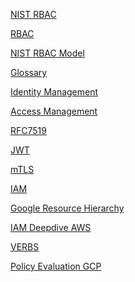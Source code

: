 
[Frameworks]: https://alertstack.io/frameworks

[Observability Frameworks]: https://alertstack.io/frameworks

[SLO]: https://sre.google/sre-book/service-level-objectives/

[SLI]: https://www.sumologic.com/glossary/sli-service-level-indicator/

[SLA]: https://sre.google/sre-book/service-level-objectives/

[MTTR]: https://www.blameless.com/blog/mttr

[MTBF]: https://www.blameless.com/blog/mttr

[MTTA]: https://www.blameless.com/blog/mttr

[MTTR]: https://www.blameless.com/blog/mttr

[RED]: https://www.splunk.com/en_us/blog/learn/red-monitoring.html

[DURESS]: https://sre.google/sre-book/service-level-objectives/

[DUNE]: https://sre.google/sre-book/service-level-objectives/

[USE]: https://sre.google/sre-book/service-level-objectives/

[CELTE]: https://sre.google/sre-book/service-level-objectives/

[4 Signals]: https://sre.google/sre-book/monitoring-distributed-systems/#xref_monitoring_golden-signals

[Error Budget Policy]: https://sre.google/workbook/error-budget-policy

[SLO Document]: https://sre.google/workbook/slo-document/

[Error Budget]: https://handbook.gitlab.com/handbook/engineering/error-budgets/


[NIST RBAC](https://csrc.nist.gov/csrc/media/projects/role-based-access-control/documents/sandhu96.pdf)

[NIST RBAC]: https://csrc.nist.gov/csrc/media/projects/role-based-access-control/documents/sandhu96.pdf

[RBAC](https://en.wikipedia.org/wiki/NIST_RBAC_model)

[RBAC]: https://en.wikipedia.org/wiki/NIST_RBAC_model

[NIST RBAC Model](https://en.wikipedia.org/wiki/NIST_RBAC_model)

[NIST RBAC Model]: https://en.wikipedia.org/wiki/NIST_RBAC_model

[Glossary](https://www.nist.gov/itl/smallbusinesscyber/cybersecurity-basics/glossary)

[Glossary]: https://www.nist.gov/itl/smallbusinesscyber/cybersecurity-basics/glossary

[Identity Management](https://en.wikipedia.org/wiki/Identity_management)

[Identity Management]: https://en.wikipedia.org/wiki/Identity_management

[Access Management](https://en.wikipedia.org/wiki/Identity_management)

[Access Management]: https://en.wikipedia.org/wiki/Identity_management

[RFC7519](https://datatracker.ietf.org/doc/html/rfc7519)

[RFC7519]: https://datatracker.ietf.org/doc/html/rfc7519

[JWT](https://jwt.io/introduction)

[JWT]: https://jwt.io/introduction

[mTLS](https://www.cloudflare.com/en-gb/learning/access-management/what-is-mutual-tls/)

[mTLS]: https://www.cloudflare.com/en-gb/learning/access-management/what-is-mutual-tls/

[IAM](https://www.cloudflare.com/en-gb/learning/access-management/what-is-identity-and-access-management/)

[IAM]: https://www.cloudflare.com/en-gb/learning/access-management/what-is-identity-and-access-management/

[Google Resource Hierarchy](https://cloud.google.com/iam/docs/overview#resource-hierarchy)

[Google Resource Hierarchy]: https://cloud.google.com/iam/docs/overview#resource-hierarchy

[Typical IAM Hierarchy]: https://cloud.google.com/iam/docs/overview#resource-hierarchy

[IAM Hierarchy]: https://cloud.google.com/iam/docs/overview#resource-hierarchy

[IAM Deepdive AWS](https://blog.awsfundamentals.com/aws-iam-roles-terms-concepts-and-examples)

[IAM Deepdive AWS]: https://blog.awsfundamentals.com/aws-iam-roles-terms-concepts-and-examples

[VERBS](https://developer.mozilla.org/en-US/docs/Web/HTTP/Methods)

[VERBS]: https://developer.mozilla.org/en-US/docs/Web/HTTP/Methods

[HTTP methods short]: https://developer.mozilla.org/en-US/docs/Web/HTTP/Methods

[USERS]: https://blog.awsfundamentals.com/aws-iam-roles-terms-concepts-and-examples#heading-users

[ROLES]: https://blog.awsfundamentals.com/aws-iam-roles-terms-concepts-and-examples#heading-roles

[SESSION]: https://blog.awsfundamentals.com/aws-iam-roles-terms-concepts-and-examples#heading-sessions

[GROUPS]: https://blog.awsfundamentals.com/aws-iam-roles-terms-concepts-and-examples#heading-groups

[POLICIES]: https://blog.awsfundamentals.com/aws-iam-roles-terms-concepts-and-examples#heading-policies

[POLICY]: https://blog.awsfundamentals.com/aws-iam-roles-terms-concepts-and-examples#heading-policies

[Trust Policies]: https://blog.awsfundamentals.com/aws-iam-roles-terms-concepts-and-examples#heading-trust-policies

[Service Roles]: https://blog.awsfundamentals.com/aws-iam-roles-terms-concepts-and-examples#heading-service-roles

[Permission Boundaries]: https://blog.awsfundamentals.com/aws-iam-roles-terms-concepts-and-examples#heading-permission-boundaries

[Policy Evaluation]: https://docs.aws.amazon.com/IAM/latest/UserGuide/reference_policies_evaluation-logic.html

[Policy Evaluation with AWS]: https://docs.aws.amazon.com/IAM/latest/UserGuide/reference_policies_evaluation-logic.html

[Policy Evaluation with GCP]: https://cloud.google.com/iam/docs/policy-types#evaluation

[Policy Evaluation GCP](https://cloud.google.com/iam/docs/policy-types#evaluation)

[SCP]: https://docs.aws.amazon.com/organizations/latest/userguide/orgs_manage_policies_scps.html

[Service Control Policy]: https://docs.aws.amazon.com/organizations/latest/userguide/orgs_manage_policies_scps.html

[Stride]: https://en.wikipedia.org/wiki/STRIDE_model

[PCI DSS]: https://www.pcisecuritystandards.org/standards/pci-dss/

[7.1]: https://pcidssguide.com/pci-dss-requirement-7/

[7.2]: https://pcidssguide.com/pci-dss-requirement-7/

[10.1]: https://pcidssguide.com/pci-dss-requirement-10/

[GDPR]: https://gdpr-info.eu/

[Art. 25]: https://gdpr-info.eu/art-25-gdpr/

[Art. 32]: https://gdpr-info.eu/art-32-gdpr/

[Art. 35]: https://gdpr-info.eu/art-35-gdpr/

[SOC2]: https://www.aicpa-cima.com/topic/audit-assurance/audit-and-assurance-greater-than-soc-2

[HIPAA]: https://www.hhs.gov/hipaa/for-professionals/security/laws-regulations/index.html

[SOC2 Trust Overview]: https://linfordco.com/blog/trust-services-critieria-principles-soc-2/

[Scoped]: https://curity.io/resources/learn/scopes-and-how-they-relate-to-claims/

[Scopes]: https://curity.io/resources/learn/scopes-and-how-they-relate-to-claims/

[Claims]: https://curity.io/resources/learn/what-are-claims-and-how-they-are-used/

[Scopes vs Claims]: https://curity.io/resources/learn/scopes-vs-claims/

[Default deny]: https://owasp-top-10-proactive-controls-2018.readthedocs.io/en/latest/c7-enforce-access-controls.html#deny-by-default

[Least Privilege]: https://owasp-top-10-proactive-controls-2018.readthedocs.io/en/latest/c7-enforce-access-controls.html#principle-of-least-privilege

[HTTP Methods]: https://restful-api-design.readthedocs.io/en/latest/methods.html

[REST]: https://restful-api-design.readthedocs.io/

[RESTful API Design]: https://restful-api-design.readthedocs.io/

[REST Resource Modeling]: https://www.thoughtworks.com/insights/blog/rest-api-design-resource-modeling

[Token Best Practices]: https://auth0.com/docs/secure/tokens/token-best-practices

[Token Storage]: https://auth0.com/docs/secure/security-guidance/data-security/token-storage

[Identity Managed Policy AWS]: https://docs.aws.amazon.com/IAM/latest/UserGuide/access_policies_managed-vs-inline.html

[Identity Managed Policy GCP]: https://docs.aws.amazon.com/IAM/latest/UserGuide/access_policies_managed-vs-inline.html

[Temporary Elevated Access]: https://cloud.google.com/iam/docs/temporary-elevated-access

[OWASP ASD]: https://owasp.org/www-project-attack-surface-detector/

[Token Validation]: https://auth0.com/docs/secure/tokens/json-web-tokens/validate-json-web-tokens

[XACML]: https://en.wikipedia.org/wiki/XACML

[ABAC]: https://en.wikipedia.org/wiki/Attribute-based_access_control

[Security Best Practices]: #security-best-practices


